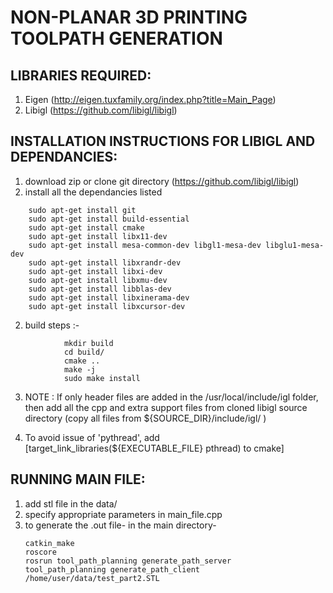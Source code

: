 # NON-PLANAR 3D PRINTING TOOLPATH GENERATION

## LIBRARIES REQUIRED:
1. Eigen (http://eigen.tuxfamily.org/index.php?title=Main_Page)
2. Libigl (https://github.com/libigl/libigl)

## INSTALLATION INSTRUCTIONS FOR LIBIGL AND DEPENDANCIES:

1. download zip or clone git directory (https://github.com/libigl/libigl)
2. install all the dependancies listed
```
	sudo apt-get install git
	sudo apt-get install build-essential
	sudo apt-get install cmake
	sudo apt-get install libx11-dev
	sudo apt-get install mesa-common-dev libgl1-mesa-dev libglu1-mesa-dev
	sudo apt-get install libxrandr-dev
	sudo apt-get install libxi-dev
	sudo apt-get install libxmu-dev
	sudo apt-get install libblas-dev
	sudo apt-get install libxinerama-dev
	sudo apt-get install libxcursor-dev
```
2. build steps :-
```
			mkdir build
			cd build/
			cmake ..
			make -j
			sudo make install
```

3. NOTE : If only header files are added in the /usr/local/include/igl folder, then add all the cpp and extra support files from cloned libigl source directory (copy all files from ${SOURCE_DIR}/include/igl/ )

4. To avoid issue of 'pythread', add [target_link_libraries(${EXECUTABLE_FILE} pthread) to cmake]

## RUNNING MAIN FILE:

1. add stl file in the data/
2. specify appropriate parameters in main_file.cpp
3. to generate the .out file-
   in the main directory-
   ```
   catkin_make
   roscore
   rosrun tool_path_planning generate_path_server
   tool_path_planning generate_path_client /home/user/data/test_part2.STL
	```
